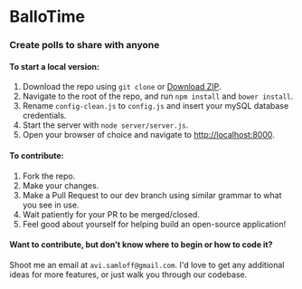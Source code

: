 # BalloTime #
### Create polls to share with anyone ###

#### To start a local version: ####
1. Download the repo using `git clone` or [Download ZIP](https://github.com/theavish/ballotime/archive/master.zip).
2. Navigate to the root of the repo, and run `npm install` and `bower install`.
3. Rename `config-clean.js` to `config.js` and insert your mySQL database credentials.
4. Start the server with `node server/server.js`.
5. Open your browser of choice and navigate to [http://localhost:8000](http://localhost:8000).

#### To contribute: ####
1. Fork the repo.
2. Make your changes.
3. Make a Pull Request to our dev branch using similar grammar to what you see in use.
4. Wait patiently for your PR to be merged/closed.
5. Feel good about yourself for helping build an open-source application!

#### Want to contribute, but don't know where to begin or how to code it? ####
Shoot me an email at `avi.samloff@gmail.com`. I'd love to get any additional ideas for more features, or just walk you through our codebase.

